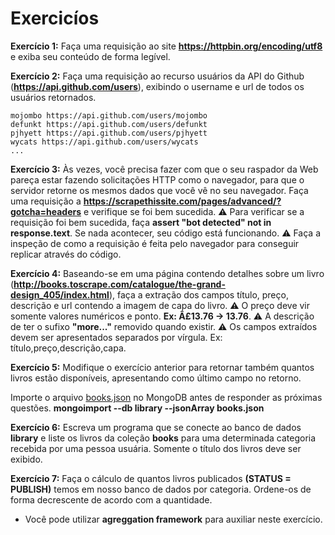# Exercicíos

**Exercício 1:** Faça uma requisição ao site **https://httpbin.org/encoding/utf8** e exiba seu conteúdo de forma legível.

**Exercício 2:** Faça uma requisição ao recurso usuários da API do Github (**https://api.github.com/users**), exibindo o username e url de todos os usuários retornados.
```
mojombo https://api.github.com/users/mojombo
defunkt https://api.github.com/users/defunkt
pjhyett https://api.github.com/users/pjhyett
wycats https://api.github.com/users/wycats
...
```

**Exercício 3:** Às vezes, você precisa fazer com que o seu raspador da Web pareça estar fazendo solicitações HTTP como o navegador, para que o servidor retorne os mesmos dados que você vê no seu navegador. Faça uma requisição a **https://scrapethissite.com/pages/advanced/?gotcha=headers** e verifique se foi bem sucedida.
⚠️ Para verificar se a requisição foi bem sucedida, faça **assert "bot detected" not in response.text**. Se nada acontecer, seu código está funcionando. ⚠️ Faça a inspeção de como a requisição é feita pelo navegador para conseguir replicar através do código.

**Exercício 4:** Baseando-se em uma página contendo detalhes sobre um livro (**http://books.toscrape.com/catalogue/the-grand-design_405/index.html**), faça a extração dos campos título, preço, descrição e url contendo a imagem de capa do livro.
⚠️ O preço deve vir somente valores numéricos e ponto. **Ex: Â£13.76 -> 13.76**. ⚠️ A descrição de ter o sufixo **"more..."** removido quando existir. ⚠️ Os campos extraídos devem ser apresentados separados por vírgula. Ex: título,preço,descrição,capa.

**Exercício 5:** Modifique o exercício anterior para retornar também quantos livros estão disponíveis, apresentando como último campo no retorno.

Importe o arquivo [books.json](https://assets.app.betrybe.com/computer-science/python/entrada-saida/books-346aab4788ea58d4c3aa988632da100b.json) no MongoDB antes de responder as próximas questões.
**mongoimport --db library --jsonArray books.json**

**Exercício 6:** Escreva um programa que se conecte ao banco de dados **library** e liste os livros da coleção **books** para uma determinada categoria recebida por uma pessoa usuária. Somente o título dos livros deve ser exibido.

**Exercício 7:** Faça o cálculo de quantos livros publicados **(STATUS = PUBLISH)** temos em nosso banco de dados por categoria. Ordene-os de forma decrescente de acordo com a quantidade.
* Você pode utilizar **agreggation framework** para auxiliar neste exercício.